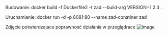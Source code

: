 Budowanie:
docker build -f Dockerfile2 -t zad --build-arg VERSION=1.2.3 .

Uruchamianie:
docker run -d -p 8081:80 --name zad-conatiner zad

Zdjęcie potwierdzajace poprawność działania w przeglądrace
![image](https://github.com/user-attachments/assets/bfe24cb9-c668-41b0-81d4-4912a4ad64ea)

